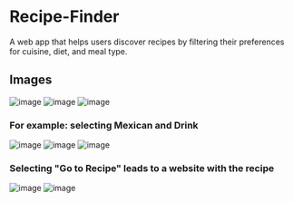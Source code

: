 # Recipe-Finder
A web app that helps users discover recipes by filtering their preferences for cuisine, diet, and meal type.

<h2>Images</h2>

![image](https://github.com/user-attachments/assets/894727e1-f5e5-42a9-b6bb-676f26c2c88a)
![image](https://github.com/user-attachments/assets/938188eb-aae2-48e8-80c2-5cc13070f496)
![image](https://github.com/user-attachments/assets/dbeca15a-e065-4a25-b995-aeab5147400d)

<h3>For example: selecting Mexican and Drink</h3>

![image](https://github.com/user-attachments/assets/f8a3cc27-7402-4c4e-8edb-faa4a70e9855)
![image](https://github.com/user-attachments/assets/0ea245b7-d978-433f-9395-4d52a95c152c)
![image](https://github.com/user-attachments/assets/7e290c75-7490-4579-9bcf-337060b144e3)

<h3>Selecting "Go to Recipe" leads to a website with the recipe</h3>

![image](https://github.com/user-attachments/assets/1794346f-95b7-44d7-9005-db95cb82e992)
![image](https://github.com/user-attachments/assets/23c09b6e-bfd1-46c4-818c-ab009a95197b)











